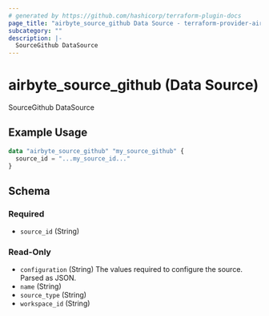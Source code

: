 ```yaml
---
# generated by https://github.com/hashicorp/terraform-plugin-docs
page_title: "airbyte_source_github Data Source - terraform-provider-airbyte"
subcategory: ""
description: |-
  SourceGithub DataSource
---
```


# airbyte_source_github (Data Source)

SourceGithub DataSource

## Example Usage

```terraform
data "airbyte_source_github" "my_source_github" {
  source_id = "...my_source_id..."
}
```

<!-- schema generated by tfplugindocs -->
## Schema

### Required

- `source_id` (String)

### Read-Only

- `configuration` (String) The values required to configure the source. Parsed as JSON.
- `name` (String)
- `source_type` (String)
- `workspace_id` (String)
